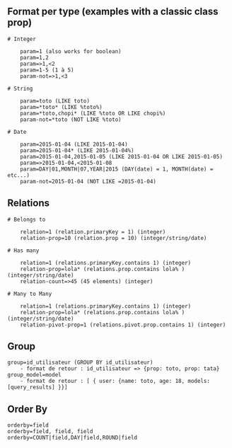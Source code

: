 ## Format per type (examples with a classic class prop)

    # Integer 

        param=1 (also works for boolean)
        param=1,2
        param=>1,<2
        param=1-5 (1 à 5)
        param-not=>1,<3 

    # String

        param=toto (LIKE toto)
        param=*toto* (LIKE %toto%)
        param=*toto,chopi* (LIKE %toto OR LIKE chopi%)
        param-not=*toto (NOT LIKE %toto)

    # Date

        param=2015-01-04 (LIKE 2015-01-04)
        param=2015-01-04* (LIKE 2015-01-04%)
        param=2015-01-04,2015-01-05 (LIKE 2015-01-04 OR LIKE 2015-01-05)
        param=>2015-01-04,<2015-01-08
        param=DAY|01,MONTH|07,YEAR|2015 (DAY(date) = 1, MONTH(date) = etc...)
        param-not=2015-01-04 (NOT LIKE =2015-01-04)

## Relations

    # Belongs to

        relation=1 (relation.primaryKey = 1) (integer)
        relation-prop=10 (relation.prop = 10) (integer/string/date)

    # Has many

        relation=1 (relations.primaryKey.contains 1) (integer)
        relation-prop=lola* (relations.prop.contains lola% ) (integer/string/date)
        relation-count=>45 (45 elements) (integer)

    # Many to Many

        relation=1 (relations.primaryKey.contains 1) (integer)
        relation-prop=lola* (relations.prop.contains lola% ) (integer/string/date)
        relation-pivot-prop=1 (relations.pivot.prop.contains 1) (integer)

## Group

    group=id_utilisateur (GROUP BY id_utilisateur)
        - format de retour : id_utilisateur => {prop: toto, prop: tata}
    group_model=model 
        - format de retour : [ { user: {name: toto, age: 18, models:[query_results] }}]

## Order By

    orderby=field
    orderby=field, field, field
    orderby=COUNT|field,DAY|field,ROUND|field